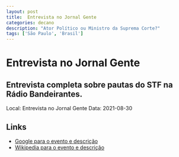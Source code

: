 ```yaml
---
layout: post
title:  Entrevista no Jornal Gente
categories: decano
description: "Ator Político ou Ministro da Suprema Corte?"
tags: ['São Paulo', 'Brasil']
---
```


# Entrevista no Jornal Gente
## Entrevista completa sobre pautas do STF na Rádio Bandeirantes.
Local: Entrevista no Jornal Gente
Data: 2021-08-30

## Links 
- [Google para o evento e descrição](https://www.google.com/search?q=Gilmar%20Mendes%20%2B%20Entrevista%20no%20Jornal%20Gente%20Entrevista%20completa%20sobre%20pautas%20do%20STF%20na%20R%C3%A1dio%20Bandeirantes.%20S%C3%A3o%20Paulo%2C%20Brasil)
- [Wikipedia para o evento e descrição](https://en.wikipedia.org/w/index.php?search=Gilmar%20Mendes%20%2B%20Entrevista%20no%20Jornal%20Gente%20Entrevista%20completa%20sobre%20pautas%20do%20STF%20na%20R%C3%A1dio%20Bandeirantes.%20S%C3%A3o%20Paulo%2C%20Brasil)
